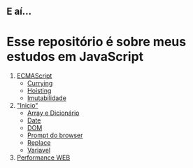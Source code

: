 <h2>E aí...</h2>
<h1>Esse repositório é sobre meus estudos em JavaScript</h1>

<ol>
    <li>
        <a href="https://github.com/GustavoGomesDias/estudos-js/tree/master/es">ECMAScript</a>
        <ul>
            <li>
                <a href="https://github.com/GustavoGomesDias/estudos-js/tree/master/es/currying">Currying</a>
            </li>
            <li>
                <a href="https://github.com/GustavoGomesDias/estudos-js/tree/master/es/hoisting">Hoisting</a>
            </li>
            <li>
                <a href="https://github.com/GustavoGomesDias/estudos-js/tree/master/es/imutabilidade">Imutabilidade</a>
            </li>
        </ul>
    </li>
    <li>
        <a href="https://github.com/GustavoGomesDias/estudos-js/tree/master/inicio">"Inicio"</a>
        <ul>
            <li>
                <a href="https://github.com/GustavoGomesDias/estudos-js/tree/master/arrayDic">Array e Dicionário</a>
            </li>
            <li>
                <a href="https://github.com/GustavoGomesDias/estudos-js/tree/master/Date">Date</a>
            </li>
            <li>
                <a href="https://github.com/GustavoGomesDias/estudos-js/tree/master/DOM">DOM</a>
            </li>
            <li>
                <a href="https://github.com/GustavoGomesDias/estudos-js/tree/master/prompt">Prompt do browser</a>
            </li>
            <li>
                <a href="https://github.com/GustavoGomesDias/estudos-js/tree/master/replace">Replace</a>
            </li>
            <li>
                <a href="https://github.com/GustavoGomesDias/estudos-js/tree/master/variavel">Variavel</a>
            </li>
        </ul>
    </li>
    <li>
        <a href="https://github.com/GustavoGomesDias/estudos-js/tree/master/conceitos1">Performance WEB</a>
    </li>
</ol>
    
